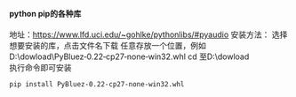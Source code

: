 ####  python pip的各种库
地址：https://www.lfd.uci.edu/~gohlke/pythonlibs/#pyaudio
安装方法：
选择想要安装的库，点击文件名下载
任意存放一个位置，例如D:\dowload\PyBluez‑0.22‑cp27‑none‑win32.whl
cd 至D:\dowload\
执行命令即可安装
```
pip install PyBluez‑0.22‑cp27‑none‑win32.whl
```